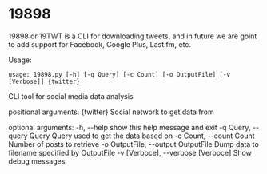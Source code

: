 19898
=====

19898 or 19TWT is a CLI for downloading tweets, and in future we are goint to add support for Facebook, Google Plus, Last.fm, etc.

Usage:

`usage: 19898.py [-h] [-q Query] [-c Count] [-o OutputFile] [-v [Verbose]]
                {twitter}`

CLI tool for social media data analysis

positional arguments:
  {twitter}             Social network to get data from

optional arguments:
  -h, --help            show this help message and exit
  -q Query, --query Query
                        Query used to get the data based on
  -c Count, --count Count
                        Number of posts to retrieve
  -o OutputFile, --output OutputFile
                        Dump data to filename specified by OutputFile
  -v [Verboce], --verbose [Verboce]
                        Show debug messages
